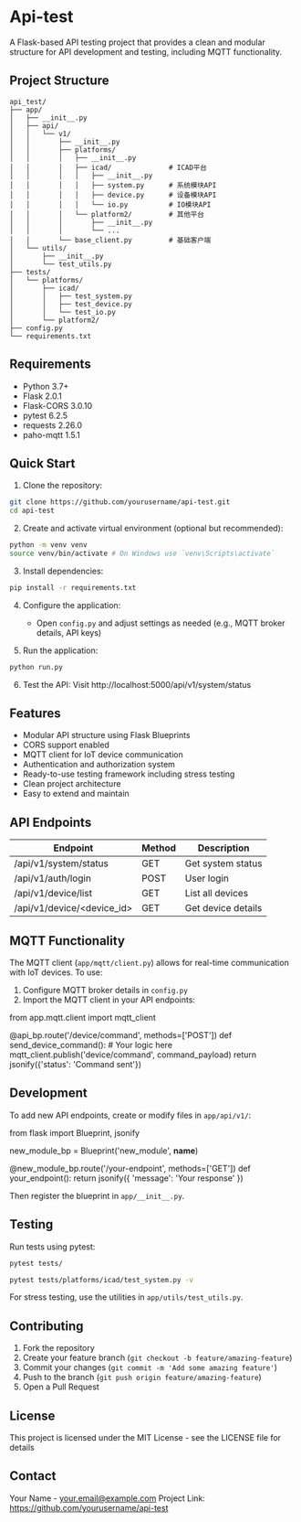 # Api-test

A Flask-based API testing project that provides a clean and modular structure for API development and testing, including MQTT functionality.

## Project Structure

```
api_test/
├── app/
│   ├── __init__.py
│   ├── api/
│   │   └── v1/
│   │       ├── __init__.py
│   │       ├── platforms/
│   │       │   ├── __init__.py
│   │       │   ├── icad/              # ICAD平台
│   │       │   │   ├── __init__.py
│   │       │   │   ├── system.py      # 系统模块API
│   │       │   │   ├── device.py      # 设备模块API
│   │       │   │   └── io.py          # IO模块API
│   │       │   └── platform2/         # 其他平台
│   │       │       ├── __init__.py
│   │       │       └── ...
│   │       └── base_client.py         # 基础客户端
│   └── utils/
│       ├── __init__.py
│       └── test_utils.py
├── tests/
│   └── platforms/
│       ├── icad/
│       │   ├── test_system.py
│       │   ├── test_device.py
│       │   └── test_io.py
│       └── platform2/
├── config.py
└── requirements.txt
```

## Requirements

- Python 3.7+
- Flask 2.0.1
- Flask-CORS 3.0.10
- pytest 6.2.5
- requests 2.26.0
- paho-mqtt 1.5.1

## Quick Start

1. Clone the repository:

```bash
git clone https://github.com/yourusername/api-test.git
cd api-test
```

2. Create and activate virtual environment (optional but recommended):

```bash
python -m venv venv
source venv/bin/activate # On Windows use `venv\Scripts\activate`
```

3. Install dependencies:

```bash
pip install -r requirements.txt
```

4. Configure the application:

   - Open `config.py` and adjust settings as needed (e.g., MQTT broker details, API keys)

5. Run the application:

```bash
python run.py
```

6. Test the API: Visit http://localhost:5000/api/v1/system/status

## Features

- Modular API structure using Flask Blueprints
- CORS support enabled
- MQTT client for IoT device communication
- Authentication and authorization system
- Ready-to-use testing framework including stress testing
- Clean project architecture
- Easy to extend and maintain

## API Endpoints

| Endpoint                   | Method | Description        |
| -------------------------- | ------ | ------------------ |
| /api/v1/system/status      | GET    | Get system status  |
| /api/v1/auth/login         | POST   | User login         |
| /api/v1/device/list        | GET    | List all devices   |
| /api/v1/device/<device_id> | GET    | Get device details |

## MQTT Functionality

The MQTT client (`app/mqtt/client.py`) allows for real-time communication with IoT devices. To use:

1. Configure MQTT broker details in `config.py`
2. Import the MQTT client in your API endpoints:

from app.mqtt.client import mqtt_client

@api_bp.route('/device/command', methods=['POST'])
def send_device_command(): # Your logic here
mqtt_client.publish('device/command', command_payload)
return jsonify({'status': 'Command sent'})

## Development

To add new API endpoints, create or modify files in `app/api/v1/`:

from flask import Blueprint, jsonify

new_module_bp = Blueprint('new_module', **name**)

@new_module_bp.route('/your-endpoint', methods=['GET'])
def your_endpoint():
return jsonify({
'message': 'Your response'
})

Then register the blueprint in `app/__init__.py`.

## Testing

Run tests using pytest:

```bash
pytest tests/
```

```bash
pytest tests/platforms/icad/test_system.py -v
```

For stress testing, use the utilities in `app/utils/test_utils.py`.

## Contributing

1. Fork the repository
2. Create your feature branch (`git checkout -b feature/amazing-feature`)
3. Commit your changes (`git commit -m 'Add some amazing feature'`)
4. Push to the branch (`git push origin feature/amazing-feature`)
5. Open a Pull Request

## License

This project is licensed under the MIT License - see the LICENSE file for details

## Contact

Your Name - your.email@example.com
Project Link: https://github.com/yourusername/api-test
